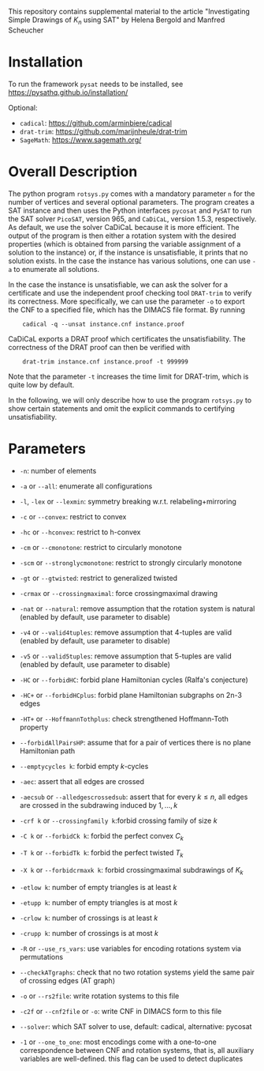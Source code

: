 This repository contains supplemental material to the article 
"Investigating Simple Drawings of $K_n$ using SAT"
by Helena Bergold and Manfred Scheucher


# Installation

To run the framework `pysat` needs to be installed, 
see https://pysathq.github.io/installation/

Optional: 
- `cadical`: https://github.com/arminbiere/cadical 
- `drat-trim`: https://github.com/marijnheule/drat-trim
- `SageMath`: https://www.sagemath.org/




#  Overall Description

The python program `rotsys.py` comes with a mandatory parameter `n` for the number of vertices and several optional parameters.
The program creates a SAT instance
and then uses the Python interfaces `pycosat`  and  `PySAT` to run the
SAT solver `PicoSAT`, version 965, and `CaDiCaL`, version 1.5.3, respectively.
As default, we use the solver CaDiCaL because it is more efficient.
The output of the program is then either a rotation system with the desired properties 
(which is obtained from parsing the variable assignment of a solution to the instance) 
or, if the instance is unsatisfiable, it prints that no solution exists.
In the case the instance has various solutions,
one can use `-a` to enumerate all solutions.

In the case the instance is unsatisfiable, 
we can ask the solver for a certificate and use the independent proof checking tool `DRAT-trim` to verify its correctness.
More specifically,
we can use the parameter `-o` to export the CNF to a specified file, which has the DIMACS file format.
By running
```
    cadical -q --unsat instance.cnf instance.proof
```
CaDiCaL exports a DRAT proof which certificates the unsatisfiability.
The correctness of the DRAT proof can then be verified with 
```
    drat-trim instance.cnf instance.proof -t 999999
```
Note that the parameter `-t` increases the time limit for DRAT-trim,
which is quite low by default.

In the following, 
we will only describe how to use the program `rotsys.py`
to show certain statements and
omit the explicit commands to certifying unsatisfiability.




# Parameters 

- `-n`: number of elements

- `-a` or `--all`: enumerate all configurations

- `-l`, `-lex` or `--lexmin`: symmetry breaking w.r.t. relabeling+mirroring

- `-c` or `--convex`: restrict to convex

- `-hc` or `--hconvex`: restrict to h-convex

- `-cm` or `--cmonotone`: restrict to circularly monotone

- `-scm` or `--stronglycmonotone`: restrict to strongly circularly monotone

- `-gt` or `--gtwisted`: restrict to generalized twisted

- `-crmax` or `--crossingmaximal`: force crossingmaximal drawing

- `-nat` or `--natural`: remove assumption that the rotation system is natural (enabled by default, use parameter to disable)

- `-v4` or `--valid4tuples`: remove assumption that 4-tuples are valid (enabled by default, use parameter to disable)

- `-v5` or `--valid5tuples`: remove assumption that 5-tuples are valid (enabled by default, use parameter to disable)

- `-HC` or `--forbidHC`: forbid plane Hamiltonian cycles (Ralfa's conjecture)

- `-HC+` or `--forbidHCplus`: forbid plane Hamiltonian subgraphs on 2n-3 edges

- `-HT+` or `--HoffmannTothplus`: check strengthened Hoffmann-Toth property

- `--forbidAllPairsHP`: assume that for a pair of vertices there is no plane Hamiltonian path

- `--emptycycles k`: forbid empty $k$-cycles 

- `-aec`: assert that all edges are crossed

- `-aecsub` or `--alledgescrossedsub`: assert that for every $k \le n$, all edges are crossed in the subdrawing induced by $1,\ldots,k$

- `-crf k` or `--crossingfamily k`:forbid crossing family of size $k$

- `-C k` or `--forbidCk k`: forbid the perfect convex $C_k$

- `-T k` or `--forbidTk k`: forbid the perfect twisted $T_k$

- `-X k` or `--forbidcrmaxk k`: forbid crossingmaximal subdrawings of $K_k$

- `-etlow k`: number of empty triangles is at least $k$

- `-etupp k`: number of empty triangles is at most $k$

- `-crlow k`: number of crossings is at least $k$

- `-crupp k`: number of crossings is at most $k$

- `-R` or `--use_rs_vars`: use variables for encoding rotations system via permutations


- `--checkATgraphs`: check that no two rotation systems yield the same pair of crossing edges (AT graph)

- `-o` or `--rs2file`: write rotation systems to this file

- `-c2f` or `--cnf2file` or `-o`: write CNF in DIMACS form to this file

- `--solver`: which SAT solver to use, default: cadical, alternative: pycosat

- `-1` or `--one_to_one`: most encodings come with a one-to-one correspondence between CNF and rotation systems, that is, all auxiliary variables are well-defined. this flag can be used to detect duplicates

